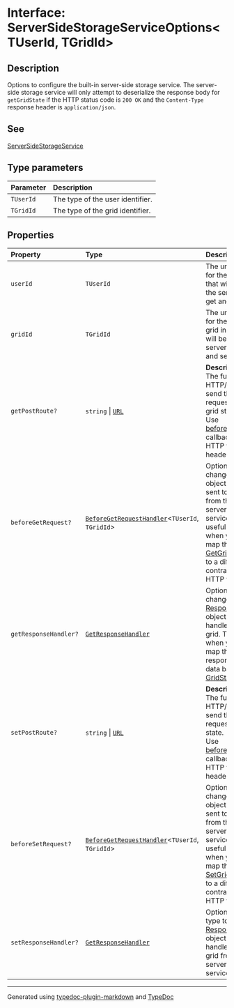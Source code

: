 # Interface: ServerSideStorageServiceOptions\<TUserId, TGridId\>

## Description

Options to configure the built-in server-side storage service.
The server-side storage service will only attempt to deserialize the response body for `getGridState`
if the HTTP status code is `200 OK` and the `Content-Type` response header is `application/json`.

## See

[ServerSideStorageService](../classes/ServerSideStorageService.md)

## Type parameters

| Parameter | Description |
| :------ | :------ |
| `TUserId` | The type of the user identifier. |
| `TGridId` | The type of the grid identifier. |

## Properties

| Property | Type | Description |
| :------ | :------ | :------ |
| `userId` | `TUserId` | The unique identifier for the current user that will be sent to the server with the get and set requests. |
| `gridId` | `TGridId` | The unique identifier for the specific data grid instance that will be sent to the server with the get and set requests. |
| `getPostRoute?` | `string` \| [`URL`]( https://developer.mozilla.org/docs/Web/API/URL ) | **Description**<br />The full HTTP/HTTPS url to send the POST request to retrieve grid state.<br />Use [beforeGetRequest](ServerSideStorageServiceOptions.md) callback to alter the HTTP verb or headers. |
| `beforeGetRequest?` | [`BeforeGetRequestHandler`](../type-aliases/BeforeGetRequestHandler.md)\<`TUserId`, `TGridId`\> | Optional callback to change the [Request](https://developer.mozilla.org/docs/Web/API/Request)<br />object before it is sent to the server from the built-in server side storage service. This is useful<br />when you need to map the [GetGridStateRequest](GetGridStateRequest.md) to a different data contract or alter the HTTP verb/headers. |
| `getResponseHandler?` | [`GetResponseHandler`](../type-aliases/GetResponseHandler.md) | Optional callback to change the [Response](https://developer.mozilla.org/docs/Web/API/Response)<br />object before it is handled by the data grid. This is useful when you need to map the servers response<br />data back to [GridState](GridState.md). |
| `setPostRoute?` | `string` \| [`URL`]( https://developer.mozilla.org/docs/Web/API/URL ) | **Description**<br />The full HTTP/HTTPS url to send the POST request to save grid state.<br />Use [beforeSetRequest](ServerSideStorageServiceOptions.md) callback to alter the HTTP verb or headers. |
| `beforeSetRequest?` | [`BeforeGetRequestHandler`](../type-aliases/BeforeGetRequestHandler.md)\<`TUserId`, `TGridId`\> | Optional callback to change the [Request](https://developer.mozilla.org/docs/Web/API/Request)<br />object before it is sent to the server from the built-in server side storage service. This is useful<br />when you need to map the [SetGridStateRequest](SetGridStateRequest.md) to a different data contract or alter the HTTP verb/headers. |
| `setResponseHandler?` | [`GetResponseHandler`](../type-aliases/GetResponseHandler.md) | Optional callback type to change the [Response](https://developer.mozilla.org/docs/Web/API/Response)<br />object before it is handled by the data grid from the built-in server side data service. |

***

Generated using [typedoc-plugin-markdown](https://www.npmjs.com/package/typedoc-plugin-markdown) and [TypeDoc](https://typedoc.org/)
